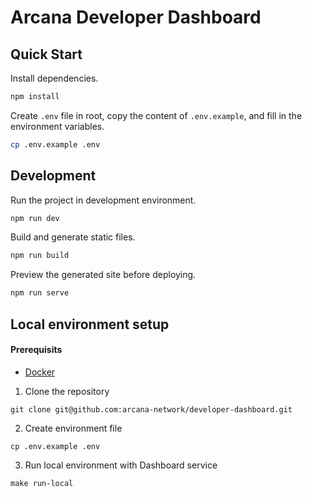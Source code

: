 # Arcana Developer Dashboard

## Quick Start

Install dependencies.

```bash
npm install
```

Create `.env` file in root, copy the content of `.env.example`, and fill in the environment variables.

```bash
cp .env.example .env
```

## Development

Run the project in development environment.

```bash
npm run dev
```

Build and generate static files.

```bash
npm run build
```

Preview the generated site before deploying.

```bash
npm run serve
```

## Local environment setup

#### Prerequisits

- [Docker](https://docs.docker.com/engine/install/)

1. Clone the repository

```
git clone git@github.com:arcana-network/developer-dashboard.git
```

2. Create environment file

```
cp .env.example .env
```

3. Run local environment with Dashboard service

```
make run-local
```
